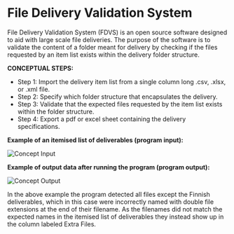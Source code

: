 # File Delivery Validation System
File Delivery Validation System (FDVS) is an open source software designed to aid with large scale file deliveries.
The purpose of the software is to validate the content of a folder meant for delivery by checking if the files requested by an item list exists within the delivery folder structure.

**CONCEPTUAL STEPS:**

- Step 1: Import the delivery item list from a single column long .csv, .xlsx, or .xml file.
- Step 2: Specify which folder structure that encapsulates the delivery.
- Step 3: Validate that the expected files requested by the item list exists within the folder structure.
- Step 4: Export a pdf or excel sheet containing the delivery specifications.

**Example of an itemised list of deliverables (program input):**

![Concept Input](https://github.com/RasmusBroborg/fdvs/blob/main/Assets/ReadMe/InputValuesExample.png)

**Example of output data after running the program (program output):**

![Concept Output](https://github.com/RasmusBroborg/fdvs/blob/main/Assets/ReadMe/OutputValuesExample.png)

In the above example the program detected all files except the Finnish deliverables, 
which in this case were incorrectly named with double file extensions at the end of their filename. 
As the filenames did not match the expected names in the itemised list of deliverables they instead show 
up in the column labeled Extra Files.
